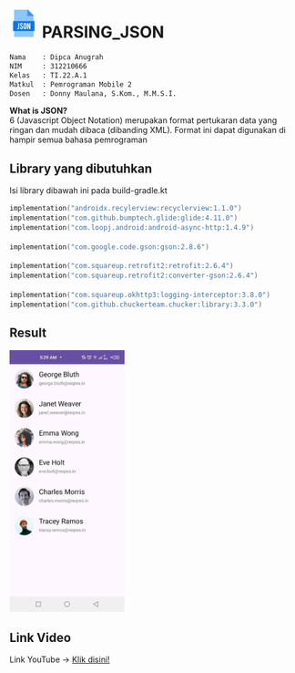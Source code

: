 # **<img src="https://github.com/DipcaAnugrah/PARSING_JSON/blob/main/img/file.png" width=10%> PARSING_JSON**

``` 
Nama    : Dipca Anugrah
NIM     : 312210666
Kelas   : TI.22.A.1
Matkul  : Pemrograman Mobile 2
Dosen   : Donny Maulana, S.Kom., M.M.S.I.
```

**What is JSON?** <br>
6
(Javascript Object Notation) merupakan
format pertukaran data yang ringan dan
mudah dibaca (dibanding XML).
Format ini dapat digunakan di hampir
semua bahasa pemrograman

## **Library yang dibutuhkan**
Isi library dibawah ini pada build-gradle.kt
```kotlin
implementation("androidx.recylerview:recyclerview:1.1.0")
implementation("com.github.bumptech.glide:glide:4.11.0")
implementation("com.loopj.android:android-async-http:1.4.9")

implementation("com.google.code.gson:gson:2.8.6")

implementation("com.squareup.retrofit2:retrofit:2.6.4")
implementation("com.squareup.retrofit2:converter-gson:2.6.4")

implementation("com.squareup.okhttp3:logging-interceptor:3.8.0")
implementation("com.github.chuckerteam.chucker:library:3.3.0")
```

## **Result**
<img src="https://github.com/DipcaAnugrah/PARSING_JSON/blob/main/img/output.jpg" width=40%>

## **Link Video**
Link YouTube -> [Klik disini!]()